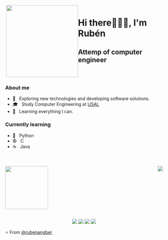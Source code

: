 <div style="display: flex; justify-content: space-between;">
    <div><img align='right' src="https://media.giphy.com/media/M9gbBd9nbDrOTu1Mqx/giphy.gif" width="230"></div>
    <div> 
        <h1>Hi there🧜🏼‍♂️, I'm Rubén</h1>
        <h2>Attemp of computer engineer</h2>
    </div>
</div>
<h3>About me</h3>

- 🤔 &nbsp; Exploring new technologies and developing software solutions.
- 🎓 &nbsp; Study Computer Engineering at [USAL](https://usal.es/ "Título opcional del enlace") 
- 🌱 &nbsp; Learning everything I can.

### Currently learning
- 🐍 &nbsp; Python
- ©️ &nbsp; C
- ☕ &nbsp; Java

<br>
<br>

<div style="display: flex;">
    <img height="137.3px" src="https://github-readme-stats.vercel.app/api/top-langs/?username=rubenangber&hide_title=true&hide_border=true&layout=compact&langs_count=6&exclude_repo=dcross23.github.io&hide=Makefile&bg_color=10,904e95,e96443&title_color=fff&text_color=fff" style="flex: 1;"/>
  <a href="https://spotify-github-profile.vercel.app/api/view?uid=rubigrowl&redirect=true">
        <img src="https://spotify-github-profile.vercel.app/api/view?uid=rubigrowl&cover_image=true&theme=novatorem&show_offline=true&background_color=121212&interchange=false&bar_color=53b14f&bar_color_cover=true" style="flex: 1;" />
    </a>
</div>


<br>

<div align="center">
    
[![](https://img.shields.io/badge/Linkedin-Rubén-0e76a8)](https://www.linkedin.com/in/rub%C3%A9n-angoso-berrocal-0ab468278/)
[![](https://img.shields.io/badge/Gmail-rubenangber%40gmail.com-db4a39)](mailto:rubenangber@gmail.com)
[![](https://img.shields.io/badge/Twitter-RubiGrowl-00acee)](https://twitter.com/RubiGrowl)
[![](https://img.shields.io/badge/Instagram-RubiGrowl-C13584)](https://www.instagram.com/rubigrowl/)
</div>

⭐️ From [@rubenangber](https://github.com/rubenangber)

